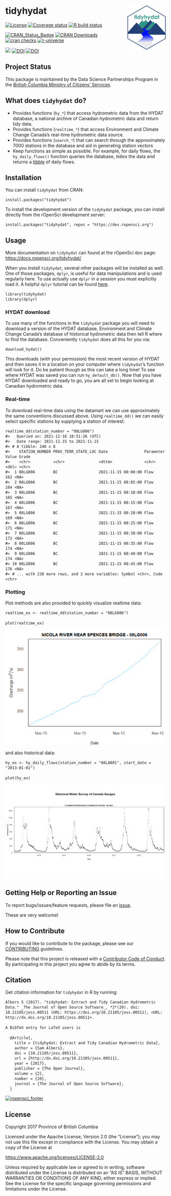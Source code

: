 <!-- README.md is generated from README.Rmd. Please edit that file -->

# tidyhydat <img src="man/figures/tidyhydat.png" align="right" />

<!-- badges: start -->

[![License](https://img.shields.io/badge/License-Apache%202.0-blue.svg)](https://opensource.org/licenses/Apache-2.0)
[![Coverage
status](https://codecov.io/gh/ropensci/tidyhydat/branch/master/graph/badge.svg)](https://codecov.io/github/ropensci/tidyhydat?branch=master)
[![R build
status](https://github.com/ropensci/tidyhydat/workflows/R-CMD-check/badge.svg)](https://github.com/ropensci/tidyhydat/actions)

[![CRAN\_Status\_Badge](https://www.r-pkg.org/badges/version/tidyhydat)](https://cran.r-project.org/package=tidyhydat)
[![CRAN
Downloads](https://cranlogs.r-pkg.org/badges/tidyhydat?color=brightgreen)](https://CRAN.R-project.org/package=tidyhydat)
[![cran
checks](https://cranchecks.info/badges/worst/tidyhydat)](https://cran.r-project.org/web/checks/check_results_tidyhydat.html)
[![r-universe](https://ropensci.r-universe.dev/badges/tidyhydat)](https://ropensci.r-universe.dev/ui#builds)

[![](http://badges.ropensci.org/152_status.svg)](https://github.com/ropensci/software-review/issues/152)
[![DOI](http://joss.theoj.org/papers/10.21105/joss.00511/status.svg)](https://doi.org/10.21105/joss.00511)
[![DOI](https://zenodo.org/badge/100978874.svg)](https://zenodo.org/badge/latestdoi/100978874)
<!-- badges: end -->

## Project Status

This package is maintained by the Data Science Partnerships Program in
the [British Columbia Ministry of Citizens’
Services](https://www2.gov.bc.ca/gov/content/governments/organizational-structure/ministries-organizations/ministries/citizens-services).

## What does `tidyhydat` do?

-   Provides functions (`hy_*`) that access hydrometric data from the
    HYDAT database, a national archive of Canadian hydrometric data and
    return tidy data.
-   Provides functions (`realtime_*`) that access Environment and
    Climate Change Canada’s real-time hydrometric data source.
-   Provides functions (`search_*`) that can search through the
    approximately 7000 stations in the database and aid in generating
    station vectors
-   Keep functions as simple as possible. For example, for daily flows,
    the `hy_daily_flows()` function queries the database, *tidies* the
    data and returns a [tibble](https://tibble.tidyverse.org/) of daily
    flows.

## Installation

You can install `tidyhydat` from CRAN:

    install.packages("tidyhydat")

To install the development version of the `tidyhydat` package, you can
install directly from the rOpenSci development server:

    install.packages("tidyhydat", repos = "https://dev.ropensci.org")

## Usage

More documentation on `tidyhydat` can found at the rOpenSci doc page:
<https://docs.ropensci.org/tidyhydat/>

When you install `tidyhydat`, several other packages will be installed
as well. One of those packages, `dplyr`, is useful for data
manipulations and is used regularly here. To use actually use `dplyr` in
a session you must explicitly load it. A helpful `dplyr` tutorial can be
found
[here](https://cran.r-project.org/package=dplyr/vignettes/dplyr.html).

    library(tidyhydat)
    library(dplyr)

### HYDAT download

To use many of the functions in the `tidyhydat` package you will need to
download a version of the HYDAT database, Environment and Climate Change
Canada’s database of historical hydrometric data then tell R where to
find the database. Conveniently `tidyhydat` does all this for you via:

    download_hydat()

This downloads (with your permission) the most recent version of HYDAT
and then saves it in a location on your computer where `tidyhydat`’s
function will look for it. Do be patient though as this can take a long
time! To see where HYDAT was saved you can run `hy_default_db()`. Now
that you have HYDAT downloaded and ready to go, you are all set to begin
looking at Canadian hydrometric data.

### Real-time

To download real-time data using the datamart we can use approximately
the same conventions discussed above. Using `realtime_dd()` we can
easily select specific stations by supplying a station of interest:

    realtime_dd(station_number = "08LG006")
    #>   Queried on: 2021-12-16 18:51:26 (UTC)
    #>   Date range: 2021-11-15 to 2021-11-15 
    #> # A tibble: 248 x 8
    #>    STATION_NUMBER PROV_TERR_STATE_LOC Date                Parameter Value Grade
    #>    <chr>          <chr>               <dttm>              <chr>     <dbl> <chr>
    #>  1 08LG006        BC                  2021-11-15 08:00:00 Flow        162 <NA> 
    #>  2 08LG006        BC                  2021-11-15 08:05:00 Flow        164 <NA> 
    #>  3 08LG006        BC                  2021-11-15 08:10:00 Flow        165 <NA> 
    #>  4 08LG006        BC                  2021-11-15 08:15:00 Flow        167 <NA> 
    #>  5 08LG006        BC                  2021-11-15 08:20:00 Flow        169 <NA> 
    #>  6 08LG006        BC                  2021-11-15 08:25:00 Flow        171 <NA> 
    #>  7 08LG006        BC                  2021-11-15 08:30:00 Flow        172 <NA> 
    #>  8 08LG006        BC                  2021-11-15 08:35:00 Flow        174 <NA> 
    #>  9 08LG006        BC                  2021-11-15 08:40:00 Flow        174 <NA> 
    #> 10 08LG006        BC                  2021-11-15 08:45:00 Flow        176 <NA> 
    #> # ... with 238 more rows, and 2 more variables: Symbol <chr>, Code <chr>

### Plotting

Plot methods are also provided to quickly visualize realtime data:

    realtime_ex <- realtime_dd(station_number = "08LG006")

    plot(realtime_ex)

![](man/figures/README-unnamed-chunk-7-1.png)

and also historical data:

    hy_ex <- hy_daily_flows(station_number = "08LA001", start_date = "2013-01-01")

    plot(hy_ex)

![](man/figures/README-unnamed-chunk-8-1.png)

## Getting Help or Reporting an Issue

To report bugs/issues/feature requests, please file an
[issue](https://github.com/ropensci/tidyhydat/issues/).

These are very welcome!

## How to Contribute

If you would like to contribute to the package, please see our
[CONTRIBUTING](https://github.com/ropensci/tidyhydat/blob/master/CONTRIBUTING.md)
guidelines.

Please note that this project is released with a [Contributor Code of
Conduct](https://github.com/ropensci/tidyhydat/blob/master/CODE_OF_CONDUCT.md).
By participating in this project you agree to abide by its terms.

## Citation

Get citation information for `tidyhydat` in R by running:


    Albers S (2017). "tidyhydat: Extract and Tidy Canadian Hydrometric
    Data." _The Journal of Open Source Software_, *2*(20). doi:
    10.21105/joss.00511 (URL: https://doi.org/10.21105/joss.00511), <URL:
    http://dx.doi.org/10.21105/joss.00511>.

    A BibTeX entry for LaTeX users is

      @Article{,
        title = {tidyhydat: Extract and Tidy Canadian Hydrometric Data},
        author = {Sam Albers},
        doi = {10.21105/joss.00511},
        url = {http://dx.doi.org/10.21105/joss.00511},
        year = {2017},
        publisher = {The Open Journal},
        volume = {2},
        number = {20},
        journal = {The Journal of Open Source Software},
      }

[![ropensci\_footer](https://ropensci.org/public_images/ropensci_footer.png)](https://ropensci.org)

## License

Copyright 2017 Province of British Columbia

Licensed under the Apache License, Version 2.0 (the “License”); you may
not use this file except in compliance with the License. You may obtain
a copy of the License at

<https://www.apache.org/licenses/LICENSE-2.0>

Unless required by applicable law or agreed to in writing, software
distributed under the License is distributed on an “AS IS” BASIS,
WITHOUT WARRANTIES OR CONDITIONS OF ANY KIND, either express or implied.
See the License for the specific language governing permissions and
limitations under the License.
